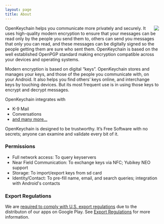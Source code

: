 ```yaml
---
layout: page
title: About
---
```


<img style="float: right" src="{{ site.url }}/public/images/screen1.png" />

OpenKeychain helps you communicate more privately and securely. It uses high-quality modern encryption to ensure that your messages can be read only by the people you send them to, others can send you messages that only you can read, and these messages can be digitally signed so the people getting them are sure who sent them. OpenKeychain is based on the well established OpenPGP standard making encryption compatible across your devices and operating systems.

Modern encryption is based on digital “keys”. OpenKeychain stores and manages your keys, and those of the people you communicate with, on your Android. It also helps you find others’ keys online, and interchange keys by touching devices. But its most frequent use is in using those keys to encrypt and decrypt messages.

OpenKeychain integrates with

  * K-9 Mail
  * Conversations
  * [and many more…](http://www.openkeychain.org/apps/)

OpenKeychain is designed to be trustworthy. It’s Free Software with no secrets; anyone can examine and validate every bit of it.

### Permissions

  * Full network access: To query keyservers
  * Near Field Communication: To exchange keys via NFC; Yubikey NEO support
  * Storage: To import/export keys from sd card
  * Identity/Contact: To pre-fill name, email, and search queries; integration with Android's contacts

### Export Regulations
We are [required to comply with U.S. export regulations](https://support.google.com/googleplay/android-developer/answer/113770) due to the distributon of our apps on Google Play.
See [Export Regulations](http://www.openkeychain.org/about/export-regulations) for more information.